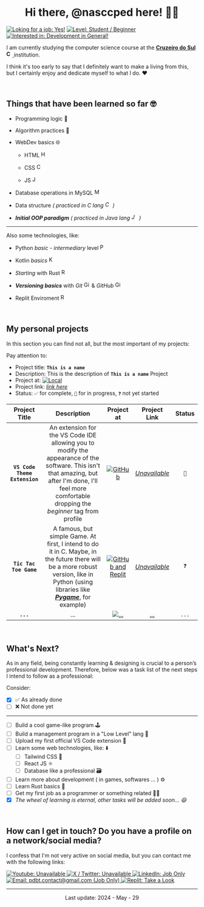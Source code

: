 <!-- title and -->
<h1 align="center">Hi there, @nasccped here! 👨‍💻</h1>

<!-- some badges -->
[![Loking for a job: Yes!](https://img.shields.io/badge/Loking%20for%20a%20job%3A-Yes!-808836)](#)
[![Level: Student / Beginner](https://img.shields.io/badge/Level%3A-Student%20%2F%20Beginner-FF7F3E)](#)
[![Interested in: Development in General!](https://img.shields.io/badge/Interested%20in%3A-Development%20in%20general-2A629A)](#)

<!-- description text -->
I am currently studying the computer science course at the
[**Cruzeiro do Sul
<img
src="https://logospng.org/download/cruzeiro-do-sul/logo-cruzeiro-do-sul-estrela-1024.png"
style="height: 1rem"
alt="Cruzeiro do Sul logo">**
](https://www.cruzeirodosul.edu.br/) institution.

I think it's too early to say that I definitely want to make a living
from this, but I certainly enjoy and dedicate myself to what I do. ❤️

<br>



<!-- self explanatory -->
## Things that have been learned so far 🤓

- Programming logic 👾

- Algorithm practices 📑

- WebDev basics 🌐
  
  - HTML <img
  src="https://cdn.iconscout.com/icon/free/png-256/free-html-5-1-1175208.png"
  style="height: 1rem"
  alt="HTML logo">

  - CSS <img
  src="https://upload.wikimedia.org/wikipedia/commons/thumb/6/62/CSS3_logo.svg/800px-CSS3_logo.svg.png"
  style="height: 1rem"
  alt="CSS logo">

  - JS <img
  src="https://upload.wikimedia.org/wikipedia/commons/6/6a/JavaScript-logo.png"
  style="height: 1rem"
  alt="JS logo">

- Database operations in MySQL
<img
src="https://cdn-icons-png.flaticon.com/512/9850/9850774.png"
style="height: 1rem"
alt="MySQL logo">


- Data structure *( practiced in C lang
<img
src="https://upload.wikimedia.org/wikipedia/commons/1/19/C_Logo.png"
style="height: 1rem"
alt="C lang logo"> )*

- ***Initial OOP paradigm*** *( practiced in Java lang
<img
src="https://cdn4.iconfinder.com/data/icons/logos-and-brands/512/181_Java_logo_logos-512.png"
style="height: 1rem"
alt="Java logo"> )*

---

<!-- aditional -->
Also some technologies, like:

- Python *basic - intermediary* level
<img
src="https://upload.wikimedia.org/wikipedia/commons/thumb/c/c3/Python-logo-notext.svg/1869px-Python-logo-notext.svg.png"
style="height: 1rem"
alt="Python logo">

- Kotlin *basics*
<img
src="https://upload.wikimedia.org/wikipedia/commons/thumb/7/74/Kotlin_Icon.png/1200px-Kotlin_Icon.png"
style="height: 1rem"
alt="Kotlin logo">

- *Starting* with Rust 
<img
src="https://storage.googleapis.com/sticker-prod/3aof1uO8djechjc2XRDE/5.png"
style="height: 1rem"
alt="Rust logo">

- ***Versioning basics*** with *Git*
<img
src="https://upload.wikimedia.org/wikipedia/commons/thumb/3/3f/Git_icon.svg/2048px-Git_icon.svg.png"
style="height: 1rem"
alt="Git logo"> & *GitHub*
<img
src="https://cdn.worldvectorlogo.com/logos/github-icon-2.svg"
style="height: 1rem"
alt="GitHub logo">

- Replit Enviroment
<img
src="https://upload.wikimedia.org/wikipedia/commons/thumb/7/78/New_Replit_Logo.svg/1200px-New_Replit_Logo.svg.png"
style="height: 1rem"
alt="Replit logo">

<br>


<!-- dedicated to my personal projects -->
## My personal projects

<!-- details from projects table -->
In this section you can find not all, but the most important of my projects:

Pay attention to:
- Project title: **`This is a name`**
- Description: This is the description of **`This is a name`** Project
- Project at: [![Local](https://img.shields.io/badge/Some%20Local-5C6BC0)](#)
- Project link: [*link here*](#)
- Status: `✅` for complete, `🔁` for in progress, `❓` not yet started


<!-- table itself -->
| Project Title | Description | Project at | Project Link | Status |
|:-------------:|:-----------:|:----------:|:------------:|:------:|
| **`VS Code Theme Extension`** | An extension for the VS Code IDE allowing you to modify the appearance of the software. This isn't that amazing, but after I'm done, I'll feel more comfortable dropping the *beginner* tag from profile | [![GitHub](https://img.shields.io/badge/GitHub-5C6BC0)](#) | [*Unavailable*](#) | `🔁` | <!-- row 1 -->
| **`Tic Tac Toe Game`** | A famous, but simple Game. At first, I intend to do it in C. Maybe, in the future there will be a more robust version, like in Python (using libraries like [***Pygame***](https://www.pygame.org/news), for example) | [![GitHub and Replit](https://img.shields.io/badge/GitHub-Replit-mix.svg?style=flat&colorA=5C6BC0&colorB=F26201)](#) | [*Unavailable*](#) | `❓` | <!-- row 2 -->
| **`...`** | ... | [![...](https://img.shields.io/badge/%2E%2E%2E-grey)](#) | [*...*](#) | `...` | <!-- last row -->

<br>



<!-- what's next section (personal task list) -->
## What's Next?

As in any field, being constantly learning & designing is crucial to
a person’s professional development. Therefore, below was a task
list of the next steps I intend to follow as a professional:

Consider:
- [X] ✅ As already done
- [ ] ❌ Not done yet

---

- [ ] Build a cool game-like program 🕹️
- [ ] Build a management program in a "Low Level" lang 📑
- [ ] Upload my first official VS Code extension 🧩
- [ ] Learn some web technologies, like: ⬇️
  - [ ] Tailwind CSS 🎨
  - [ ] React JS ⚛️
  - [ ] Database like a professional 🗃️
- [ ] Learn more about development ( in games, softwares ... ) ⚙️
- [ ] Learn Rust basics 🦀
- [ ] Get my first job as a programmer or something related 👨‍🏭
- [X] *The wheel of learning is eternal, other tasks will be added soon... 😄*

<br>



<!-- contact -->
## How can I get in touch? Do you have a profile on a network/social media?

I confess that I'm not very active on social media, but you can
contact me with the following links:

<!-- badges area -->
<a
href="#"
target="_self">![Youtube: Unavailable](https://img.shields.io/badge/Youtube-Unavailable-FF0000)
</a>
<a
href="#"
target="_self">![X / Twitter: Unavailable](https://img.shields.io/badge/X%20%2F%20Twitter-Unavailable-249EF0)
</a>
<a
href="https://www.linkedin.com/in/pedro-brito-74161b2a6/"
target="_blank">![LinkedIn: Job Only](https://img.shields.io/badge/LinkedIn-Job%20Only-blue.svg?style=flat&colorA=5b5b5b&colorB=0073B1)
</a>
<a
href="mailto:pdbt.contact@gmail.com"
target="_blank">![Email: pdbt.contact@gmail.com (Job Only)](https://img.shields.io/badge/Email-pdbt.contact@gmail.com%20%28Job%20Only%29-34A853)
</a>
<a
href="https://replit.com/@nasccped"
target="_blank">![Replit: Take a Look](https://img.shields.io/badge/Replit-Take%20a%20Look%20at%20The%20Projects-F26201)
</a>

<!-- footer like section -->
---

<p align="center">Last update: 2024 - May - 29</p>
